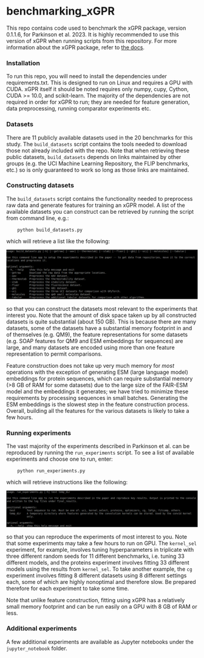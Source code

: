 # benchmarking_xGPR

This repo contains code used to benchmark the xGPR package,
version 0.1.1.6, for Parkinson et al. 2023. It is highly
recommended to use this version of xGPR when running
scripts from this repository. For more information about
the xGPR package, refer to [the docs](https://xgpr.readthedocs.io/en/latest/index.html).

### Installation

To run this repo, you will need to install the dependencies
under requirements.txt. This is designed to run on Linux
and requires a GPU with CUDA. xGPR itself it should be noted requires
only numpy, cupy, Cython, CUDA >= 10.0, and
scikit-learn. The majority of
the dependencies are not required in order for xGPR to run;
they are needed for feature generation, data preprocessing,
running comparator experiments etc. 

### Datasets

There are 11 publicly available datasets used in the 20 benchmarks
for this study. The `build_datasets` script contains the tools
needed to download those not already included with the repo.
Note that when retrieving these public datasets, `build_datasets`
depends on links maintained by other groups (e.g. the UCI Machine
Learning Repository, the FLIP benchmarks, etc.) so is only
guaranteed to work so long as those links are maintained.

### Constructing datasets

The ``build_datasets`` script contains the functionality needed
to preprocess raw data and generate features for training an
xGPR model. A list of the available datasets you can construct
can be retrieved by running the script from command line, e.g.:

```
    python build_datasets.py
```

which will retrieve a list like the following:

![build datasets](images/build_datasets.png)

so that you can construct the datasets most relevant to the experiments
that interest you. Note that the amount of disk space taken up by all
constructed datasets is quite substantial (about 150 GB). This is
because there are many datasets, some of the datasets have a substantial
memory footprint in and of themselves (e.g. QM9), the feature representations
for some datasets (e.g. SOAP features for QM9 and ESM embeddings for
sequences) are large, and many datasets are encoded using more than
one feature representation to permit comparisons.

Feature construction does not take up very much memory for *most* operations
with the exception of generating ESM (large language model) embeddings for protein sequences,
which can require substantial memory (>8 GB of RAM for some datasets) due to the large size
of the FAIR-ESM model and the embeddings it generates; we have tried to minimize these
requirements by processing sequences in small batches. Generating the ESM embeddings
is the slowest step in the feature construction process. Overall, building all the
features for the various datasets is likely to take a few hours.

### Running experiments

The vast majority of the experiments described in Parkinson et al. can be
reproduced by running the ``run_experiments`` script. To see a
list of available experiments and choose one to run, enter:

```
    python run_experiments.py
```

which will retrieve instructions like the following:

![run experiments](images/run_experiments.png)

so that you can reproduce the experiments of most interest to you.
Note that some experiments may take a few hours to run on GPU.
The `kernel_sel` experiment, for example, involves tuning hyperparameters
in triplicate with three different random seeds for 11 different
benchmarks, i.e. tuning 33 different models, and the proteins
experiment involves fitting 33 different models using the results
from ``kernel_sel``. To take another example, the `cg` experiment
involves fitting 8 different datasets using 8 different settings
each, some of which are highly nonoptimal and therefore slow.
Be prepared therefore for each experiment to take some time.

Note that unlike feature construction, fitting using xGPR has a
relatively small memory footprint and can be run easily on a GPU
with 8 GB of RAM or less.

### Additional experiments

A few additional experiments are available as Jupyter notebooks under
the `jupyter_notebook` folder.
